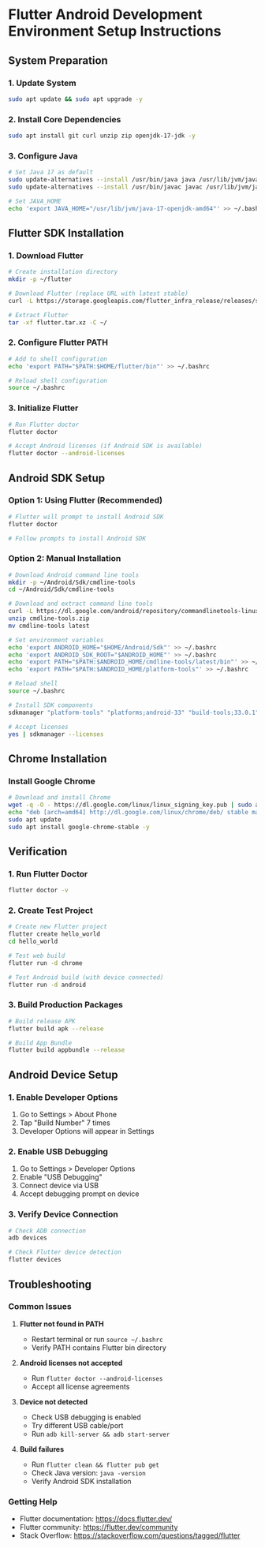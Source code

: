 # Flutter Android Development Environment Setup Instructions

## System Preparation

### 1. Update System
```bash
sudo apt update && sudo apt upgrade -y
```

### 2. Install Core Dependencies
```bash
sudo apt install git curl unzip zip openjdk-17-jdk -y
```

### 3. Configure Java
```bash
# Set Java 17 as default
sudo update-alternatives --install /usr/bin/java java /usr/lib/jvm/java-17-openjdk-amd64/bin/java 1700
sudo update-alternatives --install /usr/bin/javac javac /usr/lib/jvm/java-17-openjdk-amd64/bin/javac 1700

# Set JAVA_HOME
echo 'export JAVA_HOME="/usr/lib/jvm/java-17-openjdk-amd64"' >> ~/.bashrc
```

## Flutter SDK Installation

### 1. Download Flutter
```bash
# Create installation directory
mkdir -p ~/flutter

# Download Flutter (replace URL with latest stable)
curl -L https://storage.googleapis.com/flutter_infra_release/releases/stable/linux/flutter_linux_3.24.5-stable.tar.xz -o flutter.tar.xz

# Extract Flutter
tar -xf flutter.tar.xz -C ~/
```

### 2. Configure Flutter PATH
```bash
# Add to shell configuration
echo 'export PATH="$PATH:$HOME/flutter/bin"' >> ~/.bashrc

# Reload shell configuration
source ~/.bashrc
```

### 3. Initialize Flutter
```bash
# Run Flutter doctor
flutter doctor

# Accept Android licenses (if Android SDK is available)
flutter doctor --android-licenses
```

## Android SDK Setup

### Option 1: Using Flutter (Recommended)
```bash
# Flutter will prompt to install Android SDK
flutter doctor

# Follow prompts to install Android SDK
```

### Option 2: Manual Installation
```bash
# Download Android command line tools
mkdir -p ~/Android/Sdk/cmdline-tools
cd ~/Android/Sdk/cmdline-tools

# Download and extract command line tools
curl -L https://dl.google.com/android/repository/commandlinetools-linux-9477386_latest.zip -o cmdline-tools.zip
unzip cmdline-tools.zip
mv cmdline-tools latest

# Set environment variables
echo 'export ANDROID_HOME="$HOME/Android/Sdk"' >> ~/.bashrc
echo 'export ANDROID_SDK_ROOT="$ANDROID_HOME"' >> ~/.bashrc
echo 'export PATH="$PATH:$ANDROID_HOME/cmdline-tools/latest/bin"' >> ~/.bashrc
echo 'export PATH="$PATH:$ANDROID_HOME/platform-tools"' >> ~/.bashrc

# Reload shell
source ~/.bashrc

# Install SDK components
sdkmanager "platform-tools" "platforms;android-33" "build-tools;33.0.1"

# Accept licenses
yes | sdkmanager --licenses
```

## Chrome Installation

### Install Google Chrome
```bash
# Download and install Chrome
wget -q -O - https://dl.google.com/linux/linux_signing_key.pub | sudo apt-key add -
echo "deb [arch=amd64] http://dl.google.com/linux/chrome/deb/ stable main" | sudo tee /etc/apt/sources.list.d/google-chrome.list
sudo apt update
sudo apt install google-chrome-stable -y
```

## Verification

### 1. Run Flutter Doctor
```bash
flutter doctor -v
```

### 2. Create Test Project
```bash
# Create new Flutter project
flutter create hello_world
cd hello_world

# Test web build
flutter run -d chrome

# Test Android build (with device connected)
flutter run -d android
```

### 3. Build Production Packages
```bash
# Build release APK
flutter build apk --release

# Build App Bundle
flutter build appbundle --release
```

## Android Device Setup

### 1. Enable Developer Options
1. Go to Settings > About Phone
2. Tap "Build Number" 7 times
3. Developer Options will appear in Settings

### 2. Enable USB Debugging
1. Go to Settings > Developer Options
2. Enable "USB Debugging"
3. Connect device via USB
4. Accept debugging prompt on device

### 3. Verify Device Connection
```bash
# Check ADB connection
adb devices

# Check Flutter device detection
flutter devices
```

## Troubleshooting

### Common Issues

1. **Flutter not found in PATH**
   - Restart terminal or run `source ~/.bashrc`
   - Verify PATH contains Flutter bin directory

2. **Android licenses not accepted**
   - Run `flutter doctor --android-licenses`
   - Accept all license agreements

3. **Device not detected**
   - Check USB debugging is enabled
   - Try different USB cable/port
   - Run `adb kill-server && adb start-server`

4. **Build failures**
   - Run `flutter clean && flutter pub get`
   - Check Java version: `java -version`
   - Verify Android SDK installation

### Getting Help

- Flutter documentation: https://docs.flutter.dev/
- Flutter community: https://flutter.dev/community
- Stack Overflow: https://stackoverflow.com/questions/tagged/flutter
